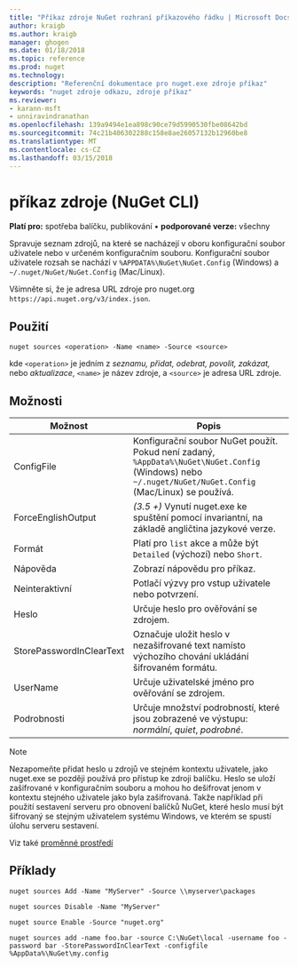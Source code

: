 ```yaml
---
title: "Příkaz zdroje NuGet rozhraní příkazového řádku | Microsoft Docs"
author: kraigb
ms.author: kraigb
manager: ghogen
ms.date: 01/18/2018
ms.topic: reference
ms.prod: nuget
ms.technology: 
description: "Referenční dokumentace pro nuget.exe zdroje příkaz"
keywords: "nuget zdroje odkazu, zdroje příkaz"
ms.reviewer:
- karann-msft
- unniravindranathan
ms.openlocfilehash: 139a9494e1ea898c90ce79d5990530fbe08642bd
ms.sourcegitcommit: 74c21b406302288c158e8ae26057132b12960be8
ms.translationtype: MT
ms.contentlocale: cs-CZ
ms.lasthandoff: 03/15/2018
---
```

# <a name="sources-command-nuget-cli"></a>příkaz zdroje (NuGet CLI)

**Platí pro:** spotřeba balíčku, publikování &bullet; **podporované verze:** všechny

Spravuje seznam zdrojů, na které se nacházejí v oboru konfigurační soubor uživatele nebo v určeném konfiguračním souboru. Konfigurační soubor uživatele rozsah se nachází v `%APPDATA%\NuGet\NuGet.Config` (Windows) a `~/.nuget/NuGet/NuGet.Config` (Mac/Linux).

Všimněte si, že je adresa URL zdroje pro nuget.org `https://api.nuget.org/v3/index.json`.

## <a name="usage"></a>Použití

```cli
nuget sources <operation> -Name <name> -Source <source>
```

kde `<operation>` je jedním z *seznamu, přidat, odebrat, povolit, zakázat,* nebo *aktualizace*, `<name>` je název zdroje, a `<source>` je adresa URL zdroje.

## <a name="options"></a>Možnosti

| Možnost | Popis |
| --- | --- |
| ConfigFile | Konfigurační soubor NuGet použít. Pokud není zadaný, `%AppData%\NuGet\NuGet.Config` (Windows) nebo `~/.nuget/NuGet/NuGet.Config` (Mac/Linux) se používá.|
| ForceEnglishOutput | *(3.5 +)*  Vynutí nuget.exe ke spuštění pomocí invariantní, na základě angličtina jazykové verze. |
| Formát | Platí pro `list` akce a může být `Detailed` (výchozí) nebo `Short`. |
| Nápověda | Zobrazí nápovědu pro příkaz. |
| Neinteraktivní | Potlačí výzvy pro vstup uživatele nebo potvrzení. |
| Heslo | Určuje heslo pro ověřování se zdrojem. |
| StorePasswordInClearText | Označuje uložit heslo v nezašifrované text namísto výchozího chování ukládání šifrovaném formátu. |
| UserName | Určuje uživatelské jméno pro ověřování se zdrojem. |
| Podrobnosti | Určuje množství podrobností, které jsou zobrazené ve výstupu: *normální*, *quiet*, *podrobné*. |

> [!Note]
> Nezapomeňte přidat heslo u zdrojů ve stejném kontextu uživatele, jako nuget.exe se později používá pro přístup ke zdroji balíčku. Heslo se uloží zašifrované v konfiguračním souboru a mohou ho dešifrovat jenom v kontextu stejného uživatele jako byla zašifrovaná. Takže například při použití sestavení serveru pro obnovení balíčků NuGet, které heslo musí být šifrovaný se stejným uživatelem systému Windows, ve kterém se spustí úlohu serveru sestavení.

Viz také [proměnné prostředí](cli-ref-environment-variables.md)

## <a name="examples"></a>Příklady

```cli
nuget sources Add -Name "MyServer" -Source \\myserver\packages

nuget sources Disable -Name "MyServer"

nuget source Enable -Source "nuget.org"

nuget sources add -name foo.bar -source C:\NuGet\local -username foo -password bar -StorePasswordInClearText -configfile %AppData%\NuGet\my.config
```
